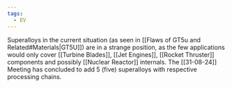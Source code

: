 ```yaml
---
tags:
  - EV
---
```

Superalloys in the current situation (as seen in [[Flaws of GT5u and Related#Materials|GT5U]]) are in a strange position, as the few applications would only cover [[Turbine Blades]], [[Jet Engines]], [[Rocket Thruster]] components and possibly [[Nuclear Reactor]] internals. 
The [[31-08-24]] Meeting has concluded to add 5 (five) superalloys with respective processing chains. 
